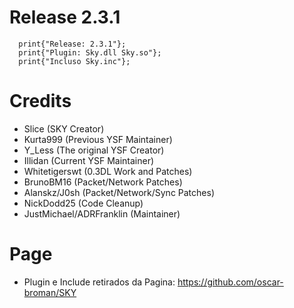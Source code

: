 # Release 2.3.1
```Pawn
  print{"Release: 2.3.1"};
  print{"Plugin: Sky.dll Sky.so"};
  print{"Incluso Sky.inc"};
```

# Credits
- Slice (SKY Creator)
- Kurta999 (Previous YSF Maintainer)
- Y_Less (The original YSF Creator)
- Illidan (Current YSF Maintainer)
- Whitetigerswt (0.3DL Work and Patches)
- BrunoBM16 (Packet/Network Patches)
- Alanskz/J0sh (Packet/Network/Sync Patches)
- NickDodd25 (Code Cleanup)
- JustMichael/ADRFranklin (Maintainer)

# Page

- Plugin e Include retirados da Pagina: https://github.com/oscar-broman/SKY
